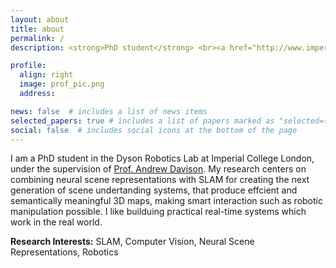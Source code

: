 ```yaml
---
layout: about
title: about
permalink: /
description: <strong>PhD student</strong> <br><a href="http://www.imperial.ac.uk/dyson-robotics-lab">Dyson Robotics Lab</a><br><a href="http://www.imperial.ac.uk">Imperial College London</a> 

profile:
  align: right
  image: prof_pic.png
  address:

news: false  # includes a list of news items
selected_papers: true # includes a list of papers marked as "selected={true}"
social: false  # includes social icons at the bottom of the page
---
```

I am a PhD student in the Dyson Robotics Lab at Imperial College London, under the supervision of <a href="https://www.doc.ic.ac.uk/~ajd/">Prof. Andrew Davison</a>. My research centers on combining neural scene representations with SLAM for creating the next generation of scene undertanding systems, that produce effcient and semantically meaningful 3D maps, making smart interaction such as robotic manipulation possible. I like builduing practical real-time systems which work in the real world.


<strong>Research Interests:</strong> SLAM, Computer Vision, Neural Scene Representations, Robotics